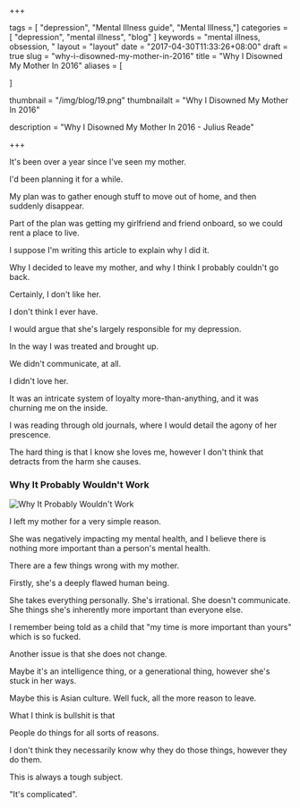 +++

tags = [ "depression", "Mental Illness guide", "Mental Illness,"]
categories = [ "depression", "mental illness", "blog" ]
keywords = "mental illness, obsession, " 
layout = "layout"
date = "2017-04-30T11:33:26+08:00"
draft = true
slug = "why-i-disowned-my-mother-in-2016"
title = "Why I Disowned My Mother In 2016"
aliases = [

]

thumbnail = "/img/blog/19.png"
thumbnailalt = "Why I Disowned My Mother In 2016"

description = "Why I Disowned My Mother In 2016 - Julius Reade"

+++

It's been over a year since I've seen my mother. 

I'd been planning it for a while.

My plan was to gather enough stuff to move out of home, and then suddenly disappear. 

Part of the plan was getting my girlfriend and friend onboard, so we could rent a place to live. 

I suppose I'm writing this article to explain why I did it. 

Why I decided to leave my mother, and why I think I probably couldn't go back.

Certainly, I don't like her. 

I don't think I ever have.

I would argue that she's largely responsible for my depression.

In the way I was treated and brought up. 

We didn't communicate, at all. 

I didn't love her. 

It was an intricate system of loyalty more-than-anything, and it was churning me on the inside. 

I was reading through old journals, where I would detail the agony of her prescence. 

The hard thing is that I know she loves me, however I don't think that detracts from the harm she causes. 



### Why It Probably Wouldn't Work

![Why It Probably Wouldn't Work](/img/blog/13-01.png)

I left my mother for a very simple reason.

She was negatively impacting my mental health, and I believe there is nothing more important than a person's mental health. 



There are a few things wrong with my mother. 

Firstly, she's a deeply flawed human being. 

She takes everything personally. She's irrational. She doesn't communicate. She things she's inherently more important than everyone else. 

I remember being told as a child that "my time is more important than yours" which is so fucked. 

Another issue is that she does not change. 

Maybe it's an intelligence thing, or a generational thing, however she's stuck in her ways. 

Maybe this is Asian culture. Well fuck, all the more reason to leave. 

What I think is bullshit is that 







People do things for all sorts of reasons. 

I don't think they necessarily know why they do those things, however they do them. 



This is always a tough subject. 

"It's complicated".
